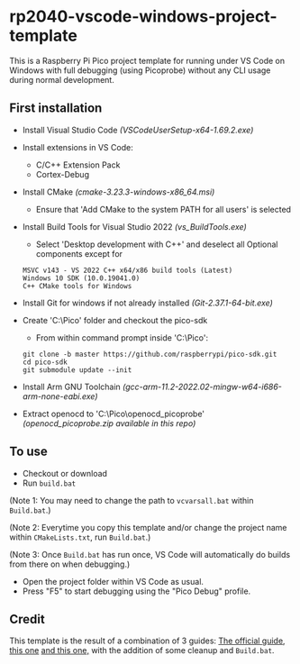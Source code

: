 # rp2040-vscode-windows-project-template

This is a Raspberry Pi Pico project template for running under VS Code on Windows with full debugging (using Picoprobe) without any CLI usage during normal development.

## First installation

- Install Visual Studio Code _(VSCodeUserSetup-x64-1.69.2.exe)_

- Install extensions in VS Code:
  - C/C++ Extension Pack
  - Cortex-Debug
  
- Install CMake _(cmake-3.23.3-windows-x86_64.msi)_
  - Ensure that 'Add CMake to the system PATH for all users' is selected

- Install Build Tools for Visual Studio 2022 _(vs_BuildTools.exe)_
  - Select 'Desktop development with C++' and deselect all Optional components except for 
  ```
  MSVC v143 - VS 2022 C++ x64/x86 build tools (Latest)
  Windows 10 SDK (10.0.19041.0)
  C++ CMake tools for Windows
  ```

- Install Git for windows if not already installed _(Git-2.37.1-64-bit.exe)_

- Create 'C:\Pico' folder and checkout the pico-sdk
  - From within command prompt inside 'C:\Pico':
  ```
  git clone -b master https://github.com/raspberrypi/pico-sdk.git
  cd pico-sdk
  git submodule update --init
  ```
  
- Install Arm GNU Toolchain _(gcc-arm-11.2-2022.02-mingw-w64-i686-arm-none-eabi.exe)_
  
- Extract openocd to 'C:\Pico\openocd_picoprobe' _(openocd_picoprobe.zip available in this repo)_

## To use

- Checkout or download
- Run `build.bat`

(Note 1: You may need to change the path to `vcvarsall.bat` within `Build.bat`.)

(Note 2: Everytime you copy this template and/or change the project name within `CMakeLists.txt`, run `Build.bat`.)

(Note 3: Once `Build.bat` has run once, VS Code will automatically do builds from there on when debugging.)
- Open the project folder within VS Code as usual.
- Press "F5" to start debugging using the "Pico Debug" profile.

## Credit

This template is the result of a combination of 3 guides: [The official guide](https://datasheets.raspberrypi.com/pico/getting-started-with-pico.pdf), [this one](https://community.element14.com/products/raspberry-pi/b/blog/posts/working-with-the-raspberry-pi-pico-with-windows-and-c-c) [and this one,](https://community.element14.com/products/raspberry-pi/b/blog/posts/debugging-the-raspberry-pi-pico-on-windows-10) with the addition of some cleanup and `Build.bat`.
